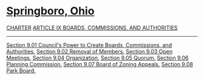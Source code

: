 [Springboro, Ohio](indexee20.html)
==================================

[CHARTER](1289a412.html) [ARTICLE IX BOARDS, COMMISSIONS, AND
AUTHORITIES](1441a412.html)

* * * * *

[Section 9.01 Council's Power to Create Boards, Commissions, and
Authorities.](1443a412.html) [Section 9.02 Removal of
Members.](1447a412.html) [Section 9.03 Open Meetings.](144ba412.html)
[Section 9.04 Organization.](144fa412.html) [Section 9.05
Quorum.](1453a412.html) [Section 9.06 Planning
Commission.](1457a412.html) [Section 9.07 Board of Zoning
Appeals.](145da412.html) [Section 9.08 Park Board.](1462a412.html)
